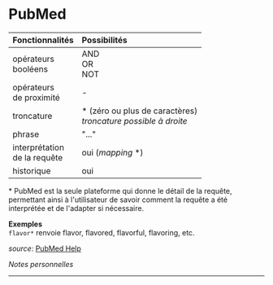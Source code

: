 # PubMed

| Fonctionnalités | Possibilités |
| :-------- | :---- |
| opérateurs<br/>booléens | AND<br/>OR<br/>NOT |
| opérateurs<br/>de proximité | - |
| troncature | \* (zéro ou plus de caractères) <br/> *troncature possible à droite*|
| phrase | "..." |
| interprétation<br/>de la requête | oui (*mapping* *) |
| historique | oui |

\* PubMed est la seule plateforme qui donne le détail de la requête, permettant ainsi à l'utilisateur de savoir comment la requête a été interprétée et de l'adapter si nécessaire.

**Exemples**   
`flavor*` renvoie flavor, flavored, flavorful, flavoring, etc.   

*source*: [PubMed Help](https://www.ncbi.nlm.nih.gov/books/NBK3827/)

*Notes personnelles*

---

